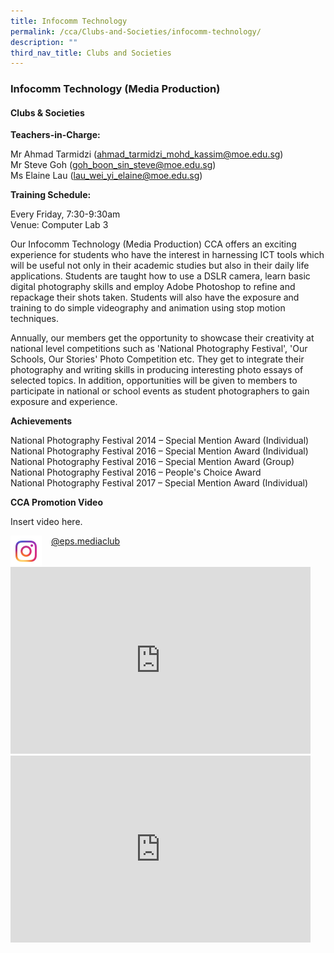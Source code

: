 ```yaml
---
title: Infocomm Technology
permalink: /cca/Clubs-and-Societies/infocomm-technology/
description: ""
third_nav_title: Clubs and Societies
---
```

### Infocomm Technology (Media Production)

#### Clubs &amp; Societies

**Teachers-in-Charge:**

Mr Ahmad Tarmidzi&nbsp;([ahmad\_tarmidzi\_mohd\_kassim@moe.edu.sg](mailto:ahmad_tarmidzi_mohd_kassim@moe.edu.sg))  
Mr Steve Goh ([goh\_boon\_sin\_steve@moe.edu.sg](mailto:goh_boon_sin_steve@moe.edu.sg))  
Ms Elaine Lau ([lau\_wei\_yi\_elaine@moe.edu.sg](mailto:lau_wei_yi_elaine@moe.edu.sg))

**Training Schedule:**

Every Friday, 7:30-9:30am  
Venue: Computer Lab 3

Our Infocomm Technology (Media Production) CCA offers an exciting experience for students who have the interest in harnessing ICT tools which will be useful not only in their academic studies but also in their daily life applications. Students are taught how to use a DSLR camera, learn basic digital photography skills and employ Adobe Photoshop to refine and repackage their shots taken. Students will also have the exposure and training to do simple videography and animation using stop motion techniques.

Annually, our members get the opportunity to showcase their creativity at national level competitions such as 'National Photography Festival', 'Our Schools, Our Stories' Photo Competition etc. They get to integrate their photography and writing skills in producing interesting photo essays of selected topics. In addition, opportunities will be given to members to participate in national or school events as student photographers to gain exposure and experience.

**Achievements**

National Photography Festival 2014 – Special Mention Award (Individual)  
National Photography Festival 2016 – Special Mention Award (Individual)  
National Photography Festival 2016 – Special Mention Award (Group)  
National Photography Festival 2016 – People's Choice Award  
National Photography Festival 2017 – Special Mention Award (Individual)

**CCA Promotion Video**

Insert video here.

<img align="left" style="width:50px;height:50px;margin-right:15px;" src="/images/iglogo.png">

[@eps.mediaclub](https://www.instagram.com/eps.mediaclub/)

<iframe allowfullscreen="true" height="299" width="480" frameborder="0" src="https://docs.google.com/presentation/d/e/2PACX-1vRIvZu64tkIts4ndvsnenUokkYchtV19J0zE-p_hm9Ta38XDowkQu1liTL-WqZWVoKXIjXcgttWsQrW/embed?start=false&amp;loop=false&amp;delayms=5000"></iframe>

<iframe allowfullscreen="true" height="299" width="480" frameborder="0" src="https://docs.google.com/presentation/d/e/2PACX-1vQ3kTEi2nebpUBwqMNDuf89r3h5nHUK8wz2lMRvAvF8dh1HUp3jHLRt_EuwCG_IW53EG7b9z21GKMy-/embed?start=false&amp;loop=false&amp;delayms=5000"></iframe>
